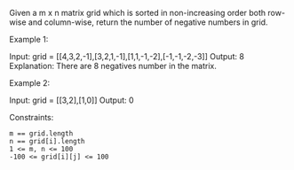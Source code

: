 Given a m x n matrix grid which is sorted in non-increasing order both row-wise and column-wise, return the number of negative numbers in grid.

 

Example 1:

Input: grid = [[4,3,2,-1],[3,2,1,-1],[1,1,-1,-2],[-1,-1,-2,-3]]
Output: 8
Explanation: There are 8 negatives number in the matrix.

Example 2:

Input: grid = [[3,2],[1,0]]
Output: 0

 

Constraints:

    m == grid.length
    n == grid[i].length
    1 <= m, n <= 100
    -100 <= grid[i][j] <= 100